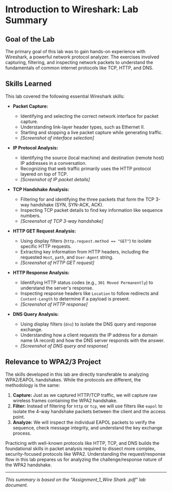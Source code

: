 # Introduction to Wireshark: Lab Summary

## Goal of the Lab

The primary goal of this lab was to gain hands-on experience with Wireshark, a powerful network protocol analyzer. The exercises involved capturing, filtering, and inspecting network packets to understand the fundamentals of common internet protocols like TCP, HTTP, and DNS.

## Skills Learned

This lab covered the following essential Wireshark skills:

*   **Packet Capture:**
    *   Identifying and selecting the correct network interface for packet capture.
    *   Understanding link-layer header types, such as Ethernet II.
    *   Starting and stopping a live packet capture while generating traffic.
    *   _[Screenshot of interface selection]_

*   **IP Protocol Analysis:**
    *   Identifying the source (local machine) and destination (remote host) IP addresses in a conversation.
    *   Recognizing that web traffic primarily uses the HTTP protocol layered on top of TCP.
    *   _[Screenshot of IP packet details]_

*   **TCP Handshake Analysis:**
    *   Filtering for and identifying the three packets that form the TCP 3-way handshake (SYN, SYN-ACK, ACK).
    *   Inspecting TCP packet details to find key information like sequence numbers.
    *   _[Screenshot of TCP 3-way handshake]_

*   **HTTP GET Request Analysis:**
    *   Using display filters (`http.request.method == "GET"`) to isolate specific HTTP requests.
    *   Extracting key information from HTTP headers, including the requested `Host`, `path`, and `User-Agent` string.
    *   _[Screenshot of HTTP GET request]_

*   **HTTP Response Analysis:**
    *   Identifying HTTP status codes (e.g., `301 Moved Permanently`) to understand the server's response.
    *   Inspecting response headers like `Location` to follow redirects and `Content-Length` to determine if a payload is present.
    *   _[Screenshot of HTTP response]_

*   **DNS Query Analysis:**
    *   Using display filters (`dns`) to isolate the DNS query and response exchange.
    *   Understanding how a client requests the IP address for a domain name (A record) and how the DNS server responds with the answer.
    *   _[Screenshot of DNS query and response]_

## Relevance to WPA2/3 Project

The skills developed in this lab are directly transferable to analyzing WPA2/EAPOL handshakes. While the protocols are different, the methodology is the same:

1.  **Capture:** Just as we captured HTTP/TCP traffic, we will capture raw wireless frames containing the WPA2 handshake.
2.  **Filter:** Instead of filtering for `http` or `tcp`, we will use filters like `eapol` to isolate the 4-way handshake packets between the client and the access point.
3.  **Analyze:** We will inspect the individual EAPOL packets to verify the sequence, check message integrity, and understand the key exchange process.

Practicing with well-known protocols like HTTP, TCP, and DNS builds the foundational skills in packet analysis required to dissect more complex, security-focused protocols like WPA2. Understanding the request/response flow in this lab prepares us for analyzing the challenge/response nature of the WPA2 handshake.

---
*This summary is based on the "Assignment_1_Wire Shark .pdf" lab document.*

